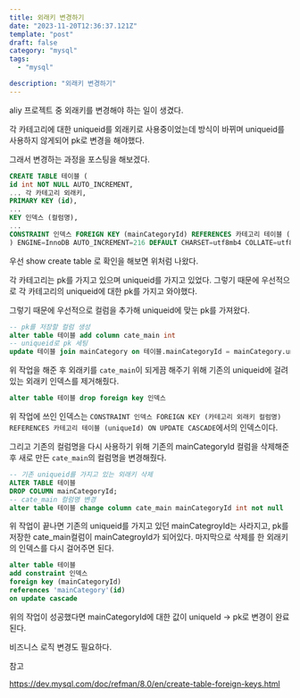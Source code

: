 ```yaml
---
title: 외래키 변경하기
date: "2023-11-20T12:36:37.121Z"
template: "post"
draft: false
category: "mysql"
tags:
  - "mysql"

description: "외래키 변경하기"
---
```


aliy 프로젝트 중 외래키를 변경해야 하는 일이 생겼다.

각 카테고리에 대한 uniqueid를 외래키로 사용중이었는데 방식이 바뀌며 uniqueid를 사용하지 않게되어 pk로 변경을 해야했다.

그래서 변경하는 과정을 포스팅을 해보겠다.

```SQL
CREATE TABLE 테이블 (
id int NOT NULL AUTO_INCREMENT,
... 각 카테고리 외래키,
PRIMARY KEY (id),
...
KEY 인덱스 (컬럼명),
...
CONSTRAINT 인덱스 FOREIGN KEY (mainCategoryId) REFERENCES 카테고리 테이블 (uniqueId) ON UPDATE CASCADE
) ENGINE=InnoDB AUTO_INCREMENT=216 DEFAULT CHARSET=utf8mb4 COLLATE=utf8mb4_0900_ai_ci
```

우선 show create table 로 확인을 해보면 위처럼 나왔다.

각 카테고리는 pk를 가지고 있으며 uniqueid를 가지고 있었다.
그렇기 때문에 우선적으로 각 카테고리의 uniqueid에 대한 pk를 가지고 와야했다.

그렇기 때문에 우선적으로 컬럼을 추가해 uniqueid에 맞는 pk를 가져왔다.

```SQL
-- pk를 저장할 컬럼 생성
alter table 테이블 add column cate_main int
-- uniqueid로 pk 세팅
update 테이블 join mainCategory on 테이블.mainCategoryId = mainCategory.uniqueId set 테이블.cate_main = mainCategory.id
```

위 작업을 해준 후 외래키를 `cate_main`이 되게끔 해주기 위해 기존의 uniqueid에 걸려있는 외래키 인덱스를 제거해줬다.

```SQL
alter table 테이블 drop foreign key 인덱스
```

위 작업에 쓰인 인덱스는
`CONSTRAINT 인덱스 FOREIGN KEY (카테고리 외래키 컬럼명) REFERENCES 카테고리 테이블 (uniqueId) ON UPDATE CASCADE`에서의 인덱스이다.

그리고 기존의 컬럼명을 다시 사용하기 위해 기존의 mainCategoryId 컬럼을 삭제해준 후 새로 만든 `cate_main`의 컬럼명을 변경해줬다.

```SQL
-- 기존 uniqueid를 가지고 있는 외래키 삭제
ALTER TABLE 테이블
DROP COLUMN mainCategoryId;
-- cate_main 컬럼명 변경
alter table 테이블 change column cate_main mainCategoryId int not null
```

위 작업이 끝나면 기존의 uniqueid를 가지고 있던 mainCategroyId는 사라지고, pk를 저장한 cate_main컬럼이 mainCategroyId가 되어있다.
마지막으로 삭제를 한 외래키의 인덱스를 다시 걸어주면 된다.

```SQL
alter table 테이블
add constraint 인덱스
foreign key (mainCategoryId)
references 'mainCategory'(id)
on update cascade
```

위의 작업이 성공했다면 mainCategoryId에 대한 값이 uniqueId -> pk로 변경이 완료된다.

비즈니스 로직 변경도 필요하다.

참고

<a href="https://dev.mysql.com/doc/refman/8.0/en/create-table-foreign-keys.html">https://dev.mysql.com/doc/refman/8.0/en/create-table-foreign-keys.html</a>
